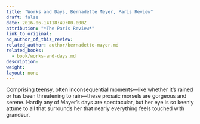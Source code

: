 ```yaml
---
title: "Works and Days, Bernadette Meyer, Paris Review"
draft: false
date: 2016-06-14T18:49:00.000Z
attribution: "*The Paris Review*"
link_to_original:
nd_author_of_this_review:
related_author: author/bernadette-mayer.md
related_books:
  - book/works-and-days.md
description:
weight:
layout: none
---
```

Comprising teensy, often inconsequential moments—like whether it’s rained or has been threatening to rain—these prosaic morsels are gorgeous and serene. Hardly any of Mayer’s days are spectacular, but her eye is so keenly attune to all that surrounds her that nearly everything feels touched with grandeur.

